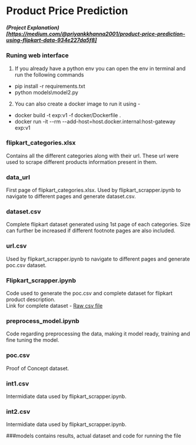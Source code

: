 # Product Price Prediction
##### (Project Explanation)[https://medium.com/@priyankkhanna2001/product-price-prediction-using-flipkart-data-934e227da5f8]
### Runing web interface
1) If you already have a python env you can open the env in terminal and run the following commands
- pip install -r requirements.txt
- python models\model2.py

2) You can also create a docker image to run it using -
- docker build -t exp:v1 -f docker/Dockerfile .
- docker run -it --rm --add-host=host.docker.internal:host-gateway exp:v1

### flipkart_categories.xlsx
Contains all the different categories along with their url. These url were used to scrape different products information present in them.
### data_url
First page of flipkart_categories.xlsx. Used by flipkart_scrapper.ipynb to navigate to different pages and generate dataset.csv.
### dataset.csv
Complete flipkart dataset generated using 1st page of each categories. Size can further be increased if different footnote pages are also included.
### url.csv
Used by flipkart_scrapper.ipynb to navigate to different pages and generate poc.csv dataset.
### Flipkart_scrapper.ipynb
Code used to generate the poc.csv and complete dataset for flipkart product description. \
Link for complete dataset - [Raw csv file](https://raw.githubusercontent.com/priyankkhanna/product_price_prediction/main/models/dataset.csv)
### preprocess_model.ipynb
Code regarding preprocessing the data, making it model ready, training and fine tuning the model.
### poc.csv
Proof of Concept dataset.
### int1.csv
Intermidiate data used by flipkart_scrapper.ipynb.
### int2.csv
Intermidiate data used by flipkart_scrapper.ipynb.

###models contains results, actual dataset and code for running the file
